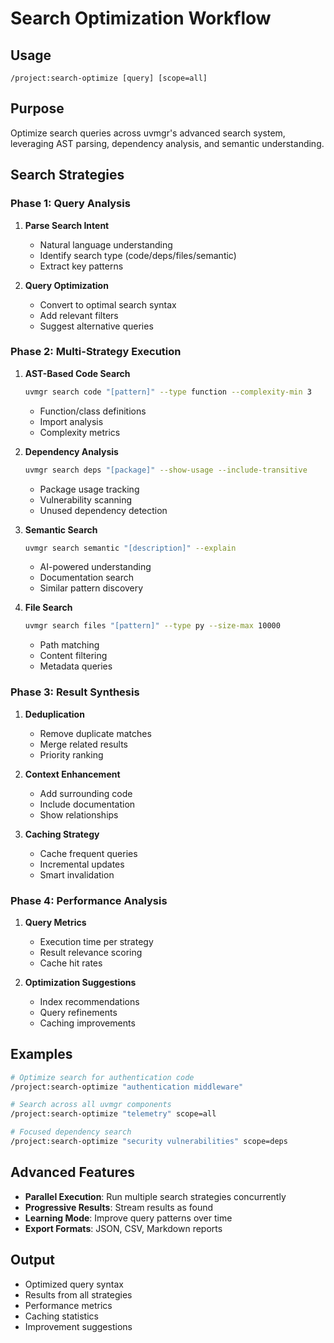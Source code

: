 # Search Optimization Workflow

## Usage
`/project:search-optimize [query] [scope=all]`

## Purpose
Optimize search queries across uvmgr's advanced search system, leveraging AST parsing, dependency analysis, and semantic understanding.

## Search Strategies

### Phase 1: Query Analysis
1. **Parse Search Intent**
   - Natural language understanding
   - Identify search type (code/deps/files/semantic)
   - Extract key patterns

2. **Query Optimization**
   - Convert to optimal search syntax
   - Add relevant filters
   - Suggest alternative queries

### Phase 2: Multi-Strategy Execution
1. **AST-Based Code Search**
   ```bash
   uvmgr search code "[pattern]" --type function --complexity-min 3
   ```
   - Function/class definitions
   - Import analysis
   - Complexity metrics

2. **Dependency Analysis**
   ```bash
   uvmgr search deps "[package]" --show-usage --include-transitive
   ```
   - Package usage tracking
   - Vulnerability scanning
   - Unused dependency detection

3. **Semantic Search**
   ```bash
   uvmgr search semantic "[description]" --explain
   ```
   - AI-powered understanding
   - Documentation search
   - Similar pattern discovery

4. **File Search**
   ```bash
   uvmgr search files "[pattern]" --type py --size-max 10000
   ```
   - Path matching
   - Content filtering
   - Metadata queries

### Phase 3: Result Synthesis
1. **Deduplication**
   - Remove duplicate matches
   - Merge related results
   - Priority ranking

2. **Context Enhancement**
   - Add surrounding code
   - Include documentation
   - Show relationships

3. **Caching Strategy**
   - Cache frequent queries
   - Incremental updates
   - Smart invalidation

### Phase 4: Performance Analysis
1. **Query Metrics**
   - Execution time per strategy
   - Result relevance scoring
   - Cache hit rates

2. **Optimization Suggestions**
   - Index recommendations
   - Query refinements
   - Caching improvements

## Examples
```bash
# Optimize search for authentication code
/project:search-optimize "authentication middleware"

# Search across all uvmgr components
/project:search-optimize "telemetry" scope=all

# Focused dependency search
/project:search-optimize "security vulnerabilities" scope=deps
```

## Advanced Features
- **Parallel Execution**: Run multiple search strategies concurrently
- **Progressive Results**: Stream results as found
- **Learning Mode**: Improve query patterns over time
- **Export Formats**: JSON, CSV, Markdown reports

## Output
- Optimized query syntax
- Results from all strategies
- Performance metrics
- Caching statistics
- Improvement suggestions